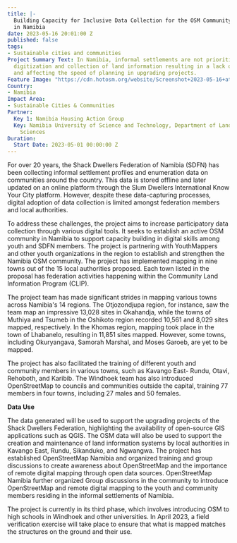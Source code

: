 ```yaml
---
title: |-
  Building Capacity for Inclusive Data Collection for the OSM Community
  in Namibia
date: 2023-05-16 20:01:00 Z
published: false
tags:
- Sustainable cities and communities
Project Summary Text: In Namibia, informal settlements are not prioritized in the
  digitization and collection of land information resulting in a lack of visibility
  and affecting the speed of planning in upgrading projects. 
Feature Image: "https://cdn.hotosm.org/website/Screenshot+2023-05-16+at+1.01.46+PM.png"
Country:
- Namibia
Impact Area:
- Sustainable Cities & Communities
Partner:
  Key 1: Namibia Housing Action Group
  Key: Namibia University of Science and Technology, Department of Land and Spatial
    Sciences
Duration:
  Start Date: 2023-05-01 00:00:00 Z
---
```


For over 20 years, the Shack Dwellers Federation of Namibia (SDFN) has been collecting informal settlement profiles and enumeration data on communities around the country. This data is stored offline and later updated on an online platform through the Slum Dwellers International Know Your City platform. However, despite these data-capturing processes, digital adoption of data collection is limited amongst federation members and local authorities.

To address these challenges, the project aims to increase participatory data collection through various digital tools. It seeks to establish an active OSM community in Namibia to support capacity building in digital skills among youth and SDFN members. The project is partnering with YouthMappers and other youth organizations in the region to establish and strengthen the Namibia OSM community.
The project has implemented mapping in nine towns out of the 15 local authorities proposed. Each town listed in the proposal has federation activities happening within the Community Land Information Program (CLIP).  

The project team has made significant strides in mapping various towns across Namibia's 14 regions. The Otjozondjupa region, for instance, saw the team map an impressive 13,028 sites in Okahandja, while the towns of Muthiya and Tsumeb in the Oshikoto region recorded 10,561 and 8,029 sites mapped, respectively. In the Khomas region, mapping took place in the town of Lhabanelo, resulting in 11,851 sites mapped. However, some towns, including Okuryangava, Samorah Marshal, and Moses Garoeb, are yet to be mapped.

The project has also facilitated the training of different youth and community members in various towns, such as Kavango East- Rundu, Otavi, Rehoboth, and Karibib. The Windhoek team has also introduced OpenStreetMap to councils and communities outside the capital, training 77 members in four towns, including 27 males and 50 females.

**Data Use**

The data generated will be used to support the upgrading projects of the Shack Dwellers Federation, highlighting the availability of open-source GIS applications such as QGIS. The OSM data will also be used to support the creation and maintenance of land information systems by local authorities in Kavango East, Rundu, Sikanduko, and Ngwangwa. The project has established OpenStreetMap Namibia and organized training and group discussions to create awareness about OpenStreetMap and the importance of remote digital mapping through open data sources. OpenStreetMap Namibia further organized Group discussions in the community to introduce OpenStreetMap and remote digital mapping to the youth and community members residing in the informal settlements of Namibia. 

The project is currently in its third phase, which involves introducing OSM to high schools in Windhoek and other universities. In April 2023, a field verification exercise will take place to ensure that what is mapped matches the structures on the ground and their use.